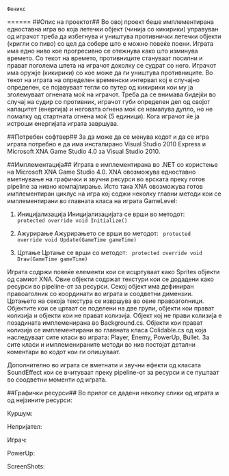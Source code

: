 	Феникс
======
##Oпис на проектот##
Во овој проект беше имплементирана едноставна игра во која летечки објект (чинија со кикирики) управуван од играчот треба да избегнува и уништува противнички летечки објекти (кригли со пиво) со цел да собере што е можно повеќе поени. Играта има едно ниво кое прогресивно се отежнува како што изминува времето. Со текот на времето, противниците стануваат посилни и прават поголема штета на играчот доколку се судрат со него. Играчот има оружје (кикирики) со кое може да ги уништува противниците. Во текот на играта на определен временски интервал кој е случајно определен, се појавуваат тегли со путер од кикирики кои му ја зголемуваат огнената моќ на играчот. Треба да се внимава бидејќи во случај на судир со противник, играчот губи определен дел од својот капацитет (енергија) и неговата огнена моќ се намалува дупло, но не помалку од стартната огнена моќ (5 единици). Кога играчот ќе ја истроши енергијата играта завршува.

##Потребен софтвер##
За да може да се менува кодот и да се игра играта потребно е да има инсталирано Visual Studio 2010 Express и Microsoft XNA Game Studio 4.0 за Visual Studio 2010.

##Имплементација##
Играта е имплементирана во .NET со користење на Microsoft XNA Game Studio 4.0. XNA овозможува едноставно вметнување на графички и звучни ресурси во врската преку готов pipeline за нивно компајлирање. Исто така XNA овозможува готов имплементиран циклус на игра кој соджи неколку главни методи кои се имплементирани во главната класа на играта GameLevel:

1. Иницијализација
Иницијализацијата се врши во методот:
<code> protected override void Initialize() </code>

2. Ажурирање
Aжурирањето се врши во методот:
<code> protected override void Update(GameTime gameTime) </code>

3. Цртање
Цртање се врши со методот:
<code>  protected override void Draw(GameTime gameTime) </code>

Играта содржи повеќе елементи кои се исцртуваат како Sprites објекти од самиот XNA. Овие објекти содржат текстури кои се додадени како ресурси во pipeline-от за ресурси. Секој објект има дефиниран правоаголник со координати во играта и соодветни димензии. Цртањето на секоја текстура се извршува во овие правоаголници. 
Објектите кои се цртаат се поделени на две групи, објекти кои прават колизија и објекти кои не прават колизија.
Објект кој не прави колизија е позадината имплеменирана во Background.cs. 
Објекти кои прават колизија се имплементирани во главната класа Colidable.cs од која наследуваат сите класи во играта: Player, Enemy, PowerUp, Bullet. 
За сите класи и имплеменираните методи во нив постојат детални коментари во кодот кои ги опишуваат.

Дополнително во играта се вметнати и звучни ефекти од класата SoundEffect кои се вчитуваат преку pipeline-от за ресурси и се пуштаат во соодветни моменти од играта.

##Графички ресурси##
Во прилог се дадени неколку слики од играта и од нејзините ресурси:

Куршум:

Непријател:

Играч:

PowerUp:

ScreenShots:
